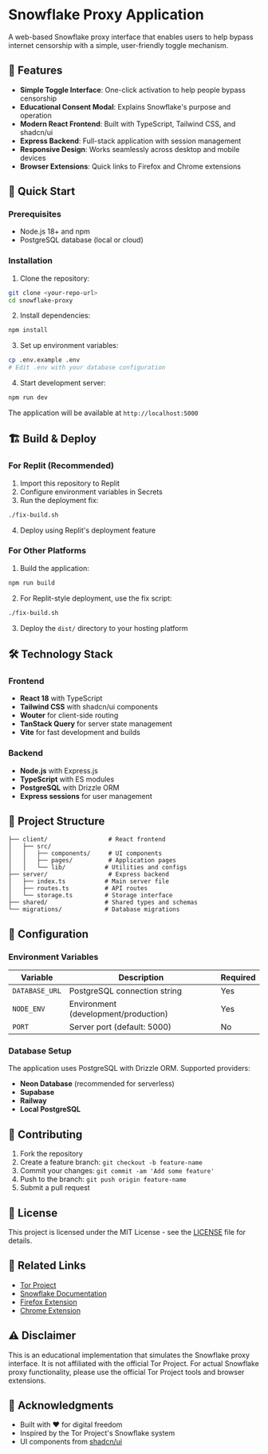 # Snowflake Proxy Application

A web-based Snowflake proxy interface that enables users to help bypass internet censorship with a simple, user-friendly toggle mechanism.

## 🌟 Features

- **Simple Toggle Interface**: One-click activation to help people bypass censorship
- **Educational Consent Modal**: Explains Snowflake's purpose and operation
- **Modern React Frontend**: Built with TypeScript, Tailwind CSS, and shadcn/ui
- **Express Backend**: Full-stack application with session management
- **Responsive Design**: Works seamlessly across desktop and mobile devices
- **Browser Extensions**: Quick links to Firefox and Chrome extensions

## 🚀 Quick Start

### Prerequisites

- Node.js 18+ and npm
- PostgreSQL database (local or cloud)

### Installation

1. Clone the repository:
```bash
git clone <your-repo-url>
cd snowflake-proxy
```

2. Install dependencies:
```bash
npm install
```

3. Set up environment variables:
```bash
cp .env.example .env
# Edit .env with your database configuration
```

4. Start development server:
```bash
npm run dev
```

The application will be available at `http://localhost:5000`

## 🏗️ Build & Deploy

### For Replit (Recommended)

1. Import this repository to Replit
2. Configure environment variables in Secrets
3. Run the deployment fix:
```bash
./fix-build.sh
```
4. Deploy using Replit's deployment feature

### For Other Platforms

1. Build the application:
```bash
npm run build
```

2. For Replit-style deployment, use the fix script:
```bash
./fix-build.sh
```

3. Deploy the `dist/` directory to your hosting platform

## 🛠️ Technology Stack

### Frontend
- **React 18** with TypeScript
- **Tailwind CSS** with shadcn/ui components
- **Wouter** for client-side routing
- **TanStack Query** for server state management
- **Vite** for fast development and builds

### Backend
- **Node.js** with Express.js
- **TypeScript** with ES modules
- **PostgreSQL** with Drizzle ORM
- **Express sessions** for user management

## 📁 Project Structure

```
├── client/                 # React frontend
│   ├── src/
│   │   ├── components/     # UI components
│   │   ├── pages/          # Application pages
│   │   └── lib/           # Utilities and configs
├── server/                 # Express backend
│   ├── index.ts           # Main server file
│   ├── routes.ts          # API routes
│   └── storage.ts         # Storage interface
├── shared/                # Shared types and schemas
└── migrations/            # Database migrations
```

## 🔧 Configuration

### Environment Variables

| Variable | Description | Required |
|----------|-------------|----------|
| `DATABASE_URL` | PostgreSQL connection string | Yes |
| `NODE_ENV` | Environment (development/production) | Yes |
| `PORT` | Server port (default: 5000) | No |

### Database Setup

The application uses PostgreSQL with Drizzle ORM. Supported providers:
- **Neon Database** (recommended for serverless)
- **Supabase**
- **Railway**
- **Local PostgreSQL**

## 🤝 Contributing

1. Fork the repository
2. Create a feature branch: `git checkout -b feature-name`
3. Commit your changes: `git commit -am 'Add some feature'`
4. Push to the branch: `git push origin feature-name`
5. Submit a pull request

## 📄 License

This project is licensed under the MIT License - see the [LICENSE](LICENSE) file for details.

## 🔗 Related Links

- [Tor Project](https://www.torproject.org/)
- [Snowflake Documentation](https://snowflake.torproject.org/)
- [Firefox Extension](https://addons.mozilla.org/en-US/firefox/addon/torproject-snowflake/)
- [Chrome Extension](https://chrome.google.com/webstore/detail/snowflake/mafpmfcccpbjnhfhjnllmmalhifmlcie)

## ⚠️ Disclaimer

This is an educational implementation that simulates the Snowflake proxy interface. It is not affiliated with the official Tor Project. For actual Snowflake proxy functionality, please use the official Tor Project tools and browser extensions.

## 🙏 Acknowledgments

- Built with ❤️ for digital freedom
- Inspired by the Tor Project's Snowflake system
- UI components from [shadcn/ui](https://ui.shadcn.com/)